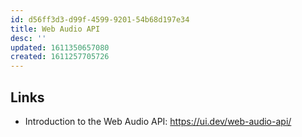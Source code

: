 ```yaml
---
id: d56ff3d3-d99f-4599-9201-54b68d197e34
title: Web Audio API
desc: ''
updated: 1611350657080
created: 1611257705726
---
```


## Links

- Introduction to the Web Audio API: https://ui.dev/web-audio-api/
